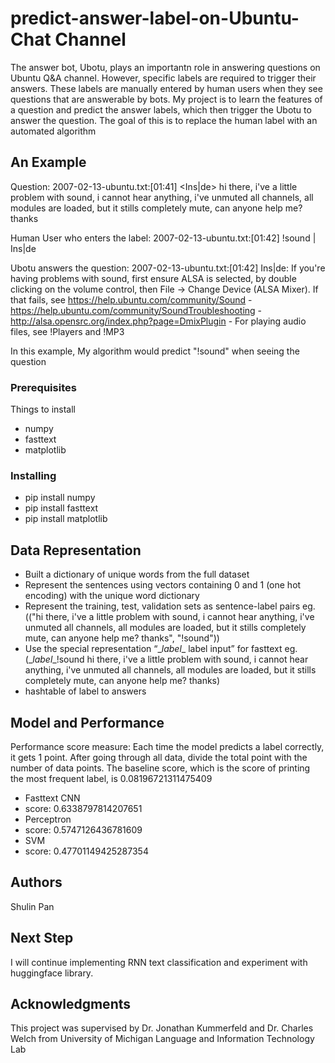 # predict-answer-label-on-Ubuntu-Chat Channel
The answer bot, Ubotu, plays an importantn role in answering questions on Ubuntu Q&A channel. However, specific labels are required to trigger their answers. These labels are manually entered by human users when they see questions that are answerable by bots.
My project is to learn the features of a question and predict the answer labels, which then trigger the Ubotu to answer the question. The goal of this is to replace the human label with an automated algorithm

## An Example
Question: 
2007-02-13-ubuntu.txt:[01:41] <Ins|de> hi there, i've a little problem with sound, i cannot hear anything, i've unmuted all channels, all modules are loaded, but it stills completely mute, can anyone help me? thanks

Human User who enters the label:
2007-02-13-ubuntu.txt:[01:42] <IdleOne> !sound | Ins|de

Ubotu answers the question:
2007-02-13-ubuntu.txt:[01:42] <ubotu> Ins|de: If you're having problems with sound, first ensure ALSA is selected, by double clicking on the volume control, then File -> Change Device (ALSA Mixer). If that fails, see https://help.ubuntu.com/community/Sound - https://help.ubuntu.com/community/SoundTroubleshooting - http://alsa.opensrc.org/index.php?page=DmixPlugin - For playing audio files, see !Players and !MP3
  
In this example, My algorithm would predict "!sound" when seeing the question

### Prerequisites

Things to install
* numpy
* fasttext
* matplotlib

### Installing

* pip install numpy
* pip install fasttext
* pip install matplotlib

## Data Representation
* Built a dictionary of unique words from the full dataset
* Represent the sentences using vectors containing 0 and 1 (one hot encoding) with the unique word dictionary
* Represent the training, test, validation sets as sentence-label pairs eg.(("hi there, i've a little problem with sound, i cannot hear anything, i've unmuted all channels, all modules are loaded, but it stills completely mute, can anyone help me? thanks", "!sound"))
* Use the special representation “\__label__ label input” for fasttext eg.(\__label__!sound hi there, i've a little problem with sound, i cannot hear anything, i've unmuted all channels, all modules are loaded, but it stills completely mute, can anyone help me? thanks)
* hashtable of label to answers


## Model and Performance
Performance score measure: Each time the model predicts a label correctly, it gets 1 point. 
After going through all data, divide the total point with the number of data points.
The baseline score, which is the score of printing the most frequent label, is 0.08196721311475409

* Fasttext CNN
* score: 0.6338797814207651
* Perceptron
* score: 0.5747126436781609
* SVM
* score: 0.47701149425287354


## Authors
Shulin Pan

## Next Step
I will continue implementing RNN text classification and experiment with huggingface library. 

## Acknowledgments
This project was supervised by Dr. Jonathan Kummerfeld and Dr. Charles Welch from University of Michigan Language and Information Technology Lab

